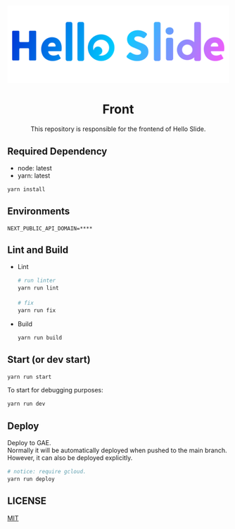<div aligin="center">
  <img src="./documents/logo.svg">
</div>
<h1  align="center">Front</h1>
<div align="center">This repository is responsible for the frontend of Hello Slide.</div>

## Required Dependency

- node: latest
- yarn: latest

```bash
yarn install
```

## Environments

```env
NEXT_PUBLIC_API_DOMAIN=****
```

## Lint and Build

- Lint

  ```bash
  # run linter
  yarn run lint

  # fix
  yarn run fix
  ```

- Build

  ```bash
  yarn run build
  ```

## Start (or dev start)

```bash
yarn run start
```

To start for debugging purposes:

```bash
yarn run dev
```

## Deploy

Deploy to GAE.\
Normally it will be automatically deployed when pushed to the main branch.\
However, it can also be deployed explicitly.

```bash
# notice: require gcloud.
yarn run deploy
```

## LICENSE

[MIT](./LICENSE)
